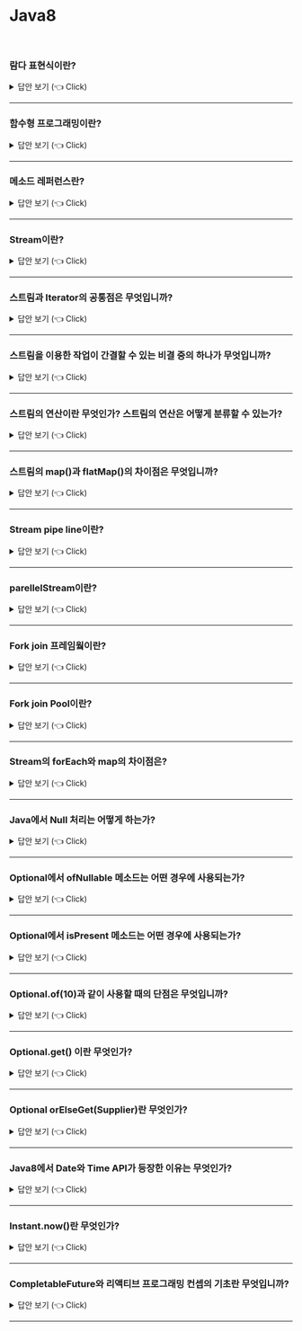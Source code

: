 # Java8
<br>



### 람다 표현식이란?

<details>
   <summary> 답안 보기 (👈 Click)</summary>
<br />
+ 람다 표현식은 메서드를 하나의 식으로 표현한 것을 의미합니다. <br> 
  람다 표현식은 함수형 프로그래밍의 특징을 갖고 있습니다. <br>  
  람다 표현식의 장점은 불필요한 코드를 줄여주고, 가독성을 높여준다는 점입니다. <br> 
 
[참고: 이펙티브 자바]
   
+ 자바 8에 와서 추상 메서드 하나짜리 인터페이스는 특별한 의미를 인정받아 특별한 대우를 받게 되었습니다. <br> 
  지금은 함수형 인터페이스라 부르는 이 인터페이스들의 인스턴스를 람다식을 사용해 만들 수 있게 된 것입니다. <br> 
  
  람다는 함수나 익명 클래스와 개념은 비슷하지만 코드는 훨씬 간결합니다. <br> 
   
[참고: 자바의 정석]
   
+ 자바가 1996년에 처음 등장한 이후로 두 번의 큰 변화가 있었는데, <br> 
  한 번은 JDK 1.5부터 추가된 지네릭스(Generics)의 등장이고, <br> 
  또 한 번은 JDK 1.8부터 추가된 람다식(lamdbda expression)의 등장입니다. <br> 
  이 두 가지 새로운 변화에 의해 자바는 더 이상 예전의 자바가 아니게 되었습니다. <br> 
   
  특히 람다식의 도입으로 인해, 이제 자바는 객체지향언어인 동시에 함수형 언어가 되었습니다. <br> 
  객체지향언어가 함수형 언어의 기능까지 갖추게 하는 일은 결코 쉬운 일이 아니었을텐데도 <br> 
  기존의 자바를 거의 변경하지 않고도 함수형 언어의 장점을 잘 접목시키는데 성공했습니다. <br> 
  앞으로 람다식을 배워가면서, 자바8(JDK 1.8)을 만든 사람들이 얼마나 많은 노력을 기울였는지 <br> 
  알게 될 것입니다. <br> 
  덕분에 우리는 큰 혼란 없이 함수형 언어의 장점들을 자바에서도 누릴 수 있게 되었습니다. <br> 
  이런 갑작스런 변화가 달갑지만은 않겠지만, 이 변화를 잘 받아들이기만 한다면 람다식이라는 더 강력한 무기를 얻게 될 것입니다. <br>   
   
  람다식은 간단히 말해서 메서드를 하나의 식(expression)으로 표현한 것입니다. <br> 
  람다식은 함수를 간략하면서도 명확한 식으로 표현할 수 있게 해줍니다. <br> 
  메서드를 람다식으로 표현하면 메서드의 이름과 반환값이 없어지므로, 람다식을 '익명 함수(anonymous function)'라고도 합니다. <br> 
  
   
</details>


-----------------------

### 함수형 프로그래밍이란?

<details>
   <summary> 답안 보기 (👈 Click)</summary>
<br />
+ 
</details>

-----------------------

### 메소드 레퍼런스란?

<details>
   <summary> 답안 보기 (👈 Click)</summary>
<br />
[참고: 이펙티브 자바] 
   
+ 람다가 익명 클래스보다 나은 점 중에서 가장 큰 특징은 간결함입니다. <br> 
  그런데 자바에는 함수 객체를 심지어 람다보다도 더 간결하게 만드는 방법이 있으니 <br>
  바로 메서드 참조(method reference)입니다. <br> 
  
  다음 코드는 임의의 키와 Integer의 값의 매핑을 관리하는 프로그램의 일부입니다. <br> 
  이 때, 값이 키의 인스턴스 개수로 해석된다면, <br>
  이 프로그램은 멀티셋(multiset)을 구현한게 됩니다. <br> 
  이 코드는 키가 맵 안에 없다면 키와 숫자 1을 매핑하고, 이미 있다면 기존 매핑 값을 증가시킵니다. <br> 
   
  map.merge(key, 1, (count, incr) -> count + incr); 
   
  이 코드는 자바 8 때 Map에 추가된 merge 메서드를 사용했습니다. <br> 
  merge 메서드는 키, 값, 함수를 인수로 받으며, 주어진 키가 맵 안에 아직 없다면, <br>
  주어진 [키, 값] 쌍을 그대로 저장합니다. <br>
  반대로 키가 이미 있다면, 함수를 현재 값과 주어진 값에 적용한 다음, 그 결과로 현재 값을 덮어씁니다. <br>
  즉, 맵에 [키, 함수의 결과] 쌍을 저장합니다. <br> 
  이 코드는 merge 메서드의 전형적인 쓰임을 잘 보여주고 있습니다. <br> 
   
  깔끔해 보이는 코드지만 아직도 거추장스러운 부분이 남아 있습니다. <br>
  매개변수인 count와 incr은 크게 하는 일 없이 공간을 꽤 차지합니다. <br> 
  사실 이 람다는 두 인수의 합을 단순히 반환할 뿐입니다. <br> 
   
  자바 8이 되면서 Integer 클래스는 이 람다와 기능이 같은 정적 메서드 sum을 제공하기 시작했습니다. <br> 
  따라서 람다 대신 이 메서드의 참조를 전달하면 똑같은 결과를 더 보기 좋게 얻을 수 있습니다. <br> 
   
  map.merge(key, 1, Integer::sum);  
  
   
</details>

-----------------------
### Stream이란?

<details>
   <summary> 답안 보기 (👈 Click)</summary>
<br />
[참고: 이펙티브 자바] 
   
+ 스트림 API는 다량의 데이터 처리 작업(순차적이든 병렬적이든)을 돕고자 자바 8에 추가되었습니다. <br> 
  이 API가 제공하는 추상 개념 중 핵심은 두 가지입니다. <br> 
  
  그 첫번째인 스트림(stream)은 데이터 원소의 유한 혹은 무한 시퀀스(sequence)를 뜻합니다. <br> 
  두번째인 스트림 파이프라인(stream pipeline)은 이 원소들로 수행하는 연산 단계를 표현하는 개념입니다. <br> 
   
  스트림의 원소들은 어디로부터든 올 수 있다. <br> 
  대표적으로는 컬렉션, 배열, 파일, 정규표현식 패턴 매처(matcher), 난수 생성기, 혹은 다른 스트림이 있다. <br> 
  스트림 안의 데이터 원소들은 객체 참조나 기본 타입 값이다. <br>
  기본 타입 값으로는 int, long, double 이렇게 세 가지를 지원합니다. 
   
   
[참고: 자바의 정석] 
   
+ 스트림은 데이터 소스를 추상화하고, 데이터를 다루는데 자주 사용되는 메서드들을 정의해 놓았습니다. <br> 
  데이터 소스를 추상화하였다는 것은, 데이터 소스가 무엇이던 간에 같은 방식으로 다룰 수 있게 되었다는 것과 <br> 
  코드의 재사용성이 높아진다는 것을 의미합니다. <br> 
   
  스트림을 이용하면, 배열이나 컬렉션뿐만 아니라 파일에 저장된 데이터도 모두 같은 방식으로 다룰 수 있습니다. <br> 
  스트림은 데이터 소스로부터 데이터를 읽기만할 뿐, 데이터 소스를 변경하지 않습니다. <br> 
  정렬된 결과를 컬렉션이나 배열에 담아서 반환할 수도 있습니다. <br> 
</details>


-----------------------

### 스트림과 Iterator의 공통점은 무엇입니까?

<details>
   <summary> 답안 보기 (👈 Click)</summary>
<br />
[참고: 자바의 정석] 
   
+ 스트림은 Iterator처럼 일회용입니다. Iterator로 컬렉션의 요소를 모두 읽고나면 사용할 수 없는 것처럼, <br> 
  스트림도 한 번 사용하면 닫혀서 다시 사용할 수 없습니다. <br> 
  필요하다면 스트림을 다시 생성해야 합니다. 

</details>    

-----------------------

### 스트림을 이용한 작업이 간결할 수 있는 비결 중의 하나가 무엇입니까?

<details>
   <summary> 답안 보기 (👈 Click)</summary>
<br />
[참고: 자바의 정석] 
   
+ 스트림을 이용한 작업이 간결할 수 있는 비결 중의 하나가 바로 '내부 반복'입니다. <br>
  내부 반복이라는 것은 반복문을 메서드의 내부에 숨길 수 있다는 것을 의미합니다. <br>
  forEach()는 스트림에 정의된 메서드 중의 하나로 매개변수에 대입된 람다식을 <br> 
  데이터 소스의 모든 요소에 적용합니다. <br>
   
  forEach()는 메서드 안으로 for문을 넣은 것입니다. <br>
  수행할 작업은 매개변수로 받습니다. 

</details>   

-----------------------
   
   
### 스트림의 연산이란 무엇인가? 스트림의 연산은 어떻게 분류할 수 있는가?

<details>
   <summary> 답안 보기 (👈 Click)</summary>
<br />
[참고: 자바의 정석] 
   
+ 스트림이 제공하는 다양한 연산을 이용해서 복잡한 작업들을 간단히 처리할 수 있습니다. <br> 
  마치 데이터베이스에 SELECT문으로 질의하는 것과 같은 느낌입니다. <br> 
  
  스트림이 제공하는 연산은 중간 연산과 최종 연산으로 분류할 수 있는데, <br> 
  중간 연산은 연산 결과를 스트림으로 반환하기 때문에 중간 연산을 연속해서 연결할 수 있습니다. <br> 
  반면에 최종 연산을 스트림의 요소를 소모하면서 연산을 수행하므로, <br>
  단 한번만 연산이 가능합니다. <br>
   
  모든 중간 연산의 결과는 스트림이지만, 연산 전의 스트림과 같은 것은 아닙니다. 
  중간 연산은 map()과 flatMap(), 최종 연산은 reduce()와 collect()가 핵심입니다. 

</details>


-----------------------
   
### 스트림의 map()과 flatMap()의 차이점은 무엇입니까?

<details>
   <summary> 답안 보기 (👈 Click)</summary>
<br />
[참고: https://www.geeksforgeeks.org/difference-between-map-and-flatmap-in-java-stream/] 
   
+ map() <br> 
  (1) 하나의 input에 대해 하나의 value를 반환합니다. <br>
  (2) 1:1 매핑이 발생합니다. <br>
  (3) 오직 매핑만을 수행합니다. <br>
  (4) 값의 스트림을 만듭니다. <br>
  (5) 오직 변환의 목적을 위해서 사용됩니다. <br> 
   
  flatMap() <br> 
  (1) 임의의 개수의 값을 output으로 반환합니다. <br>
  (2) 1:N 매핑이 발생합니다. <br>
  (3) 매핑뿐만 아니라 flattening도 수행합니다. <br>
  (4) 스트림의 스트림을 만듭니다. <br>
  (5) 변환과 매핑 둘 다의 목적을 갖습니다. <br> 
   
</details>

-----------------------

### Stream pipe line이란?

<details>
   <summary> 답안 보기 (👈 Click)</summary>
<br />
   
+ 스트림 파이프라인은 소스 스트림에서 시작해 종단 연산(terminal operation)으로 끝나며, <br>
  그 사이에 하나 이상의 중간 연산(intermediate operation)이 있을 수 있다. <br> 
  각 중간 연산은 스트림을 어떠한 방식으로 변환(transform) 한다. <br> 
   
  예컨대 각 원소에 함수를 적용하거나 특정 조건을 마족 못하는 원소를 걸러낼 수 있다. <br>
  중간 연산들은 모두 한 스트림을 다른 스트림으로 변환하는데, <br> 
  변환된 스트림의 원소 타입은 변환 전 스트림의 원소 타입과 같을 수도 있고, 다를 수도 있다. <br> 
   
  종단 연산은 마지막 중간 연산이 내놓은 스트림에, 최후의 연산을 가한다. <br>
  원소를 정렬해 컬렉션에 담거나, 특정 원소 하나를 선택하거나, 모든 원소를 출력하는 식이다. 
</details>

-----------------------

### parellelStream이란?

<details>
   <summary> 답안 보기 (👈 Click)</summary>
<br />
   
+ 병렬적으로 처리를 해주는 Stream을 의미합니다. <br>
  단, parellelStream을 쓴다고 항상 빨라지는 것이 아님을 주의해야 합니다.  <br>
  스레드를 생성하고, context switching하는 비용을 고려해야 하기 때문입니다.  <br>
  데이터가 방대한 경우는 병렬 처리가 유리할 수 있습니다.  <br>
  각 케이스에 대해 성능 측정을 해야 합니다.  <br>
</details>


-----------------------

### Fork join 프레임웤이란?

<details>
   <summary> 답안 보기 (👈 Click)</summary>
<br />
[참고: 자바의 정석]
   
+ 10년 전까지만 해도 CPU의 속도는 매년 거의 2배씩 향상되어 왔습니다. <br> 
  그러나 이제 그 한계에 도달하여 속도 보다는 코어의 개수를 늘려서 CPU의 성능을 향상시키는 방향으로 발전해 가고 있습니다. <br> 
  
  이러한 하드웨어의 변화에 발맞춰 프로그래밍도 멀티 코어를 잘 활용할 수 있는 멀티스레드 프로그래밍이 점점 더 중요해지고 있습니다. <br> 
  지금까지 배워서 잘 알겠지만, 멀티스레드 프로그래밍이 그리 쉽지는 않습니다. <br> 
   
  그래서 JDK1.7부터 fork&join 프레임웍이 추가되었고, 이 프레임웤은 하나의 작업을 작은 단위로 나눠서 여러 스레드가 동시에 처리하는 것을 <br>
  쉽게 만들어 줍니다. <br>  
   
</details>


-----------------------

### Fork join Pool이란?

<details>
   <summary> 답안 보기 (👈 Click)</summary>
<br />
[참고: 자바의 정석]
   
+ ForkJoinPool은 fork&join 프레임웍에서 제공하는 스레드 풀(thread pool)로, <br>
  지정된 수의 스레드를 생성해서 미리 만들어 놓고 반복해서 재사용할 수 있게 합니다. <br> 
  그리고 스레드를 반복해서 생성하지 않아도 된다는 장점과 <br> 
  너무 많은 스레드가 생성되어 성능이 저하되는 것을 막아준다는 장점이 있습니다. <br> 
   
</details>


-----------------------

### Stream의 forEach와 map의 차이점은?

<details>
   <summary> 답안 보기 (👈 Click)</summary>
<br />
   
+
</details>


-----------------------

### Java에서 Null 처리는 어떻게 하는가?

<details>
   <summary> 답안 보기 (👈 Click)</summary>
<br />
   
+ 자바에서 Null처리는 == 혹은 Optional을 활용해서 할 수 있습니다. 
  단, ==으로 하는 방법의 단점은 프로그래머가 실수로 빼먹을 수 있다는 점입니다. 
</details>


-----------------------

### Optional에서 ofNullable 메소드는 어떤 경우에 사용되는가?

<details>
   <summary> 답안 보기 (👈 Click)</summary>
<br />
   
+ ofNullable메소드는 전달되는 값이 null일 수 있는 경우에 사용합니다. 
</details>


-----------------------

### Optional에서 isPresent 메소드는 어떤 경우에 사용되는가?

<details>
   <summary> 답안 보기 (👈 Click)</summary>
<br />
   
+ isPresent 메소드는 값이 존재하는지 확인하고 싶은 경우에 사용합니다. 
</details>


-----------------------

### Optional.of(10)과 같이 사용할 때의 단점은 무엇입니까?

<details>
   <summary> 답안 보기 (👈 Click)</summary>
<br />
   
+ boxing, unboxing이 자주 일어나서 성능상 좋지 않다는 점이 단점입니다. 
</details>


-----------------------

### Optional.get() 이란 무엇인가?

<details>
   <summary> 답안 보기 (👈 Click)</summary>
<br />
   
+ Optional에 있는 값을 가져오기 위해서 사용됩니다.  
</details>


-----------------------

### Optional orElseGet(Supplier)란 무엇인가?

<details>
   <summary> 답안 보기 (👈 Click)</summary>
<br />
   
+ Optional에 값이 있으면 가져오고, 없으면 ~~을 하라는 의미이다.  
</details>


-----------------------

### Java8에서 Date와 Time API가 등장한 이유는 무엇인가?

<details>
   <summary> 답안 보기 (👈 Click)</summary>
<br />
   
+ (1) 기존의 java.util.date 객체는 mutable하기 때문에 Thread-safe하지 않다
  (2) 버그가 발생할 여지가 많았다.(타입 안정성이 없다)  
  (3) epoch 시간을 제공한다.  
</details>


-----------------------

### Instant.now()란 무엇인가?

<details>
   <summary> 답안 보기 (👈 Click)</summary>
<br />
   
+ 현재의 기계 시간을 리턴해준다. 
</details> 

-----------------------

### CompletableFuture와 리액티브 프로그래밍 컨셉의 기초란 무엇입니까?

<details>
   <summary> 답안 보기 (👈 Click)</summary>
<br />
[참고: 모던 자바 인 액션 p.461]    

   + 최근 소프트웨어 개발 방법을 획기적으로 뒤집는 두 가지 추세가 있다.
     한 가지는 애플리케이션을 실행하는 하드웨어와 관련된 것이고,
     다른 하나는 애플리케이션을 어떻게 구성하는가와 관련된 것이다.(특히 상호작용)
     멀티코어 프로세서가 발전하면서 애플리케이션의 속도는 멀티코어 프로세서를 얼마나
     잘 활용할 수 있도록 소프트웨어를 개발하는가에 따라 달라질 수 있음을 확인했다.

     한 개의 큰 태스크를 병렬로 실행할 수 있는 개별 하위 태스크로 분리할 수 있다는 사실을 살펴봤다.
     또한 자바 7부터 사용할 수 있는 포크/조인 프레임워크도 배웠으며,
     자바 8에 추가된 병렬 스트림으로 스레드에 비해 단순하고 효과적인 방법으로 병렬 실행을 달성할 수도 있음을 확인했다.

     두번째 추세는 인터넷 서비스에서 사용하는 애플리케이션이 증가하고 있는 현상을 반영한다.
     예를 들어, 마이크로서비스 아키텍처 선택이 지난 몇 년간 증가했다.
     하나의 거대한 애플리케이션 대신 작은 서비스로 애플리케이션을 나누는 것이다.
     서비스가 작아진 대신 네트워크 통신이 증가한다.
     마찬가지로 구글(지역화된 정보), 페이스북(소셜 정보), 트위터(뉴스) 등의 

     (정리중)
</details>


-----------------------
